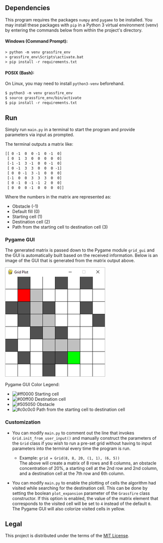 Dependencies
------------
This program requires the packages `numpy` and `pygame` to be installed. You may install these packages with `pip` in a Python 3 virtual environment (venv) by entering the commands below from within the project's directory.

#### Windows (Command Prompt):
```
> python -m venv grassfire_env
> grassfire_env\Scripts\activate.bat
> pip install -r requirements.txt
```

#### POSIX (Bash):
On Linux, you may need to install `python3-venv` beforehand.
```
$ python3 -m venv grassfire_env
$ source grassfire_env/bin/activate
$ pip install -r requirements.txt
```

Run
---
Simply run `main.py` in a terminal to start the program and provide parameters via input as prompted.

The terminal outputs a matrix like:
```
[[ 0 -1  0  0 -1  0 -1  0]
 [ 0  1  3  0  0  0  0  0]
 [-1 -1  3 -1  0  0 -1  0]
 [ 0 -1  3  3  0  0  0 -1]
 [ 0  0 -1  3 -1  0  0  0]
 [-1  0  0  3  3  3  0  0]
 [ 0 -1  0 -1 -1  2  0  0]
 [ 0  0  0 -1  0  0  0  0]]
 ```
Where the numbers in the matrix are represented as:
* Obstacle (-1)
* Default fill (0)
* Starting cell (1)
* Destination cell (2)
* Path from the starting cell to destination cell (3)
 
### Pygame GUI
The generated matrix is passed down to the Pygame module `grid_gui` and the GUI is automatically built based on the received information. Below is an image of the GUI that is generated from the matrix output above.

![grid](/images/grid.png)

Pygame GUI Color Legend:
* ![#ff0000](https://via.placeholder.com/15/ff0000/ff0000.png) Starting cell
* ![#00ff00](https://via.placeholder.com/15/00ff00/00ff00.png) Destination cell
* ![#505050](https://via.placeholder.com/15/505050/505050.png) Obstacle
* ![#c0c0c0](https://via.placeholder.com/15/c0c0c0/c0c0c0.png) Path from the starting cell to destination cell

### Customization
* You can modify `main.py` to comment out the line that invokes `Grid.init_from_user_input()` and manually construct the parameters of the `Grid` class if you wish to run a pre-set grid without having to input parameters into the terminal every time the program is run.
    * Example: `grid = Grid(8, 8, 20, (1, 1), (6, 5))`<br>The above will create a matrix of 8 rows and 8 columns, an obstacle concentration of 20%, a starting cell at the 2nd row and 2nd column, and a destination cell at the 7th row and 6th column.

* You can modify `main.py` to enable the plotting of cells the algorithm had visited while searching for the destination cell. This can be done by setting the boolean `plot_expansion` parameter of the `Grassfire` class constructor. If this option is enabled, the value of the matrix element that corresponds to the visited cell will be set to `4` instead of the default `0`. The Pygame GUI will also colorize visited cells in yellow.

Legal
-----
This project is distributed under the terms of the [MIT License](LICENSE).
